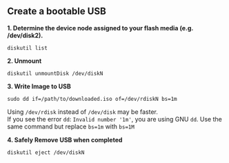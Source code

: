 ## Create a bootable USB

**1. Determine the device node assigned to your flash media (e.g. /dev/disk2).**
```
diskutil list
```
**2. Unmount**
```
diskutil unmountDisk /dev/diskN
```
**3. Write Image to USB**
```
sudo dd if=/path/to/downloaded.iso of=/dev/rdiskN bs=1m
```
Using `/dev/rdisk` instead of `/dev/disk` may be faster.     
If you see the error `dd`: `Invalid number '1m'`, you are using GNU `dd`. Use the same command but replace `bs=1m` with `bs=1M`

**4. Safely Remove USB when completed**
```
diskutil eject /dev/diskN
```
